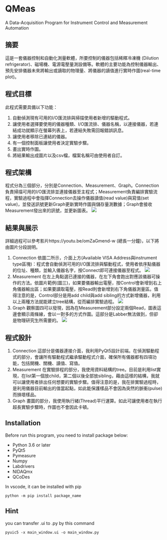 # QMeas
A Data-Acquisition Program for Instrument Control and Measurement Automation

## 摘要
這是一套儀器控制和自動化測量軟體，所要控制的儀器包括稀釋冷凍機 (Dilution refrigerator)、磁場機、電源電壓量測設備等。軟體的主要功能為控制儀器輸出、預先安排儀器未來將輸出或讀取的物理量、將儀器的讀值進行實時作圖(real-time plot)。

## 程式目標
此程式需要具備以下功能：
1.	自動偵測現有可用的I/O匯流排與掃描使用者新增的驅動程式。
2.	讓使用者選擇要使用的儀器種類、I/O匯流排、儀器名稱，以連接儀器，若連結成功就顯示在螢幕列表上，若連結失敗需回報錯誤訊息。
3.	讓使用者移除已連結的儀器。
4.	有一個控制面板讓使用者決定實驗步驟。
5.	畫出實時作圖。
6.	將結果輸出成圖片以及csv檔，檔案名稱可由使用者自訂。

## 程式架構
程式分為三個部分，分別是Connection、Measurement、Graph。Connection負責掃描可用的I/O匯流排並連接儀器至主程式；Measurement負責編排實驗流程，實驗過程中會指揮Connection去操作儀器讀值(read value)與寫值(set value)，並發送訊號更新Graph更新實時作圖與儲存量測數據；Graph會接收Measurement發出來的訊號，並更新圖表。
![](https://i.imgur.com/ueL3XPM.png)

## 結果與展示
詳細過程可以參考影片https://youtu.be/omZaGmend-w (總長一分鐘)，以下將由圖片分段說明。
1. Connection
依圖二所示，介面上方(Available VISA Address與instrument type區塊)：程式會自動偵測可用的I/O匯流排與驅動程式，使用者依序點儀器的位址、種類，並輸入儀器名字，按Connect即可連接儀器至程式。
![](https://i.imgur.com/QVYu62a.png)
2. Measurement
在左上角點選已連接的儀器，在左下角會跑出對應該儀器可操作的方法。依圖片範例(圖三)，如果要儀器輸出電壓，按Control會新增到右上角儀器輸出區；如果要讀取電壓，按Read則會新增到右下角儀器測量區。值得注意的是，Control部分是用add child與add sibling的方式新增儀器，利用以上兩種方法就能建立tree結構，從而編排實驗過程。
![](https://i.imgur.com/kZNb76J.png)
3. Graph
觀察圖四可以發現，因為在Measurement部分設定兩個Read，圖表這邊會顯示兩條線，會以一對多的方式作圖。這部分是Labber無法做到，但卻是物理研究生所需要的。
![](https://i.imgur.com/IsX7jMN.png)

## 程式設計
1. Connection
這部分是儀器連接介面，我利用PyQt5設計前端。在偵測驅動程式的部分，會讓所有驅動程式繼承驅動程式介面，確保所有儀器都有四項功能，包括開機、關機、讀值、寫值。
2. Measurement
在實驗排程的部分，我使用資料結構的tree。目前是利用list實現，在list第一個放child，第二個以後全部放sibling，藉由這樣的結構，我就可以讓使用者排出任何想要的實驗步驟。值得注意的是，我在排實驗過程時，是利用儀器目前輸出的值當起點，如此能保護樣品不會因為突然的脈衝(pulse)而損壞樣品。
3. Graph
畫圖的部分，我使用執行緒(Thread)平行運算。如此可讓使用者在執行超長實驗步驟時，作圖也不會因此卡頓。

## Installation
Before run this program, you need to install package below:
- Python 3.6 or later
- PyQt5
- Pymeasure
- Numpy
- Labdrivers
- NIDAQmx
- QCoDes

In vscode, it can be installed with pip

    python -m pip install package_name

## Hint
you can transfer .ui to .py by this command

    pyuic5 -x main_window.ui -o main_window.py